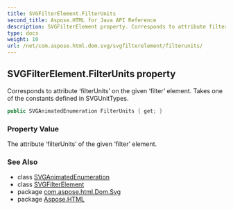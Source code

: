 ```yaml
---
title: SVGFilterElement.FilterUnits
second_title: Aspose.HTML for Java API Reference
description: SVGFilterElement property. Corresponds to attribute filterUnits on the given filter element. Takes one of the constants defined in SVGUnitTypes
type: docs
weight: 10
url: /net/com.aspose.html.dom.svg/svgfilterelement/filterunits/
---
```

## SVGFilterElement.FilterUnits property

Corresponds to attribute ‘filterUnits’ on the given ‘filter’ element. Takes one of the constants defined in SVGUnitTypes.

```java
public SVGAnimatedEnumeration FilterUnits { get; }
```

### Property Value

The attribute ‘filterUnits’ of the given ‘filter’ element.

### See Also

* class [SVGAnimatedEnumeration](../../../com.aspose.html.dom.svg.datatypes/svganimatedenumeration/)
* class [SVGFilterElement](../)
* package [com.aspose.html.Dom.Svg](../../svgfilterelement/)
* package [Aspose.HTML](../../../)
